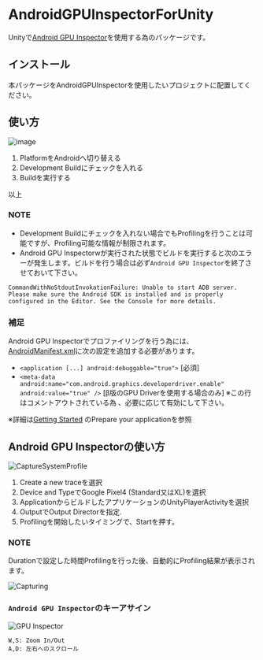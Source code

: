 # AndroidGPUInspectorForUnity

Unityで[Android GPU Inspector](https://gpuinspector.dev/)を使用する為のパッケージです。

## インストール

本パッケージをAndroidGPUInspectorを使用したいプロジェクトに配置してください。

## 使い方

![image](https://user-images.githubusercontent.com/29646672/139030370-48abcf2d-686e-44f7-9858-475d7b394258.png)

1. PlatformをAndroidへ切り替える
2. Development Buildにチェックを入れる
3. Buildを実行する

以上

### NOTE

- Development Buildにチェックを入れない場合でもProfilingを行うことは可能ですが、Profiling可能な情報が制限されます。
- Android GPU Inspectorwが実行された状態でビルドを実行すると次のエラーが発生します。ビルドを行う場合は必ず`Android GPU Inspector`を終了させておいて下さい。


```
CommandWithNoStdoutInvokationFailure: Unable to start ADB server. Please make sure the Android SDK is installed and is properly configured in the Editor. See the Console for more details.
```

### 補足

Android GPU Inspectorでプロファイリングを行う為には、[AndroidManifest.xml](https://github.com/katsumasa/AndroidGPUInspectorForUnity/blob/master/Assets/Plugins/Android/AndroidManifest.xml)に次の設定を追加する必要があります。

- `<application [...] android:debuggable="true">`  [必須]
- `<meta-data android:name="com.android.graphics.developerdriver.enable" android:value="true" />` [β版のGPU Driverを使用する場合のみ]
  ※この行はコメントアウトされている為 、必要に応じて有効にして下さい。

※詳細は[Getting Started](https://gpuinspector.dev/docs/getting-started) のPrepare your applicationを参照

## Android GPU Inspectorの使い方


![CaptureSystemProfile](https://user-images.githubusercontent.com/29646672/139029565-b9cbf54d-1061-4ef2-a031-a79dc4358711.jpg)

1. Create a new traceを選択
2. Device and TypeでGoogle Pixel4 (Standard又はXL)を選択
3. ApplicationからビルドしたアプリケーションのUnityPlayerActivityを選択
4. OutputでOutput Directorを指定.
5. Profilingを開始したいタイミングで、Startを押す。

### NOTE

Durationで設定した時間Profilingを行った後、自動的にProfiling結果が表示されます。

![Capturing](https://user-images.githubusercontent.com/29646672/139029618-0a1571eb-42e0-4c7c-be12-aff1aec2c9aa.jpg)

### `Android GPU Inspector`のキーアサイン

![GPU Inspector](https://user-images.githubusercontent.com/29646672/139029653-a49d6d42-526e-4939-a751-7416ac0a744d.jpg)

```
W,S: Zoom In/Out
A,D: 左右へのスクロール
```

